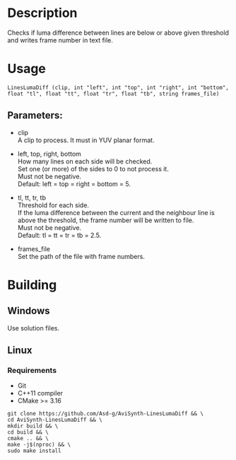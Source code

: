 # Description

Checks if luma difference between lines are below or above given threshold and writes frame number in text file.

# Usage

```
LinesLumaDiff (clip, int "left", int "top", int "right", int "bottom", float "tl", float "tt", float "tr", float "tb", string frames_file)
```

## Parameters:

- clip\
    A clip to process. It must in YUV planar format.
    
- left, top, right, bottom\
    How many lines on each side will be checked.\
    Set one (or more) of the sides to 0 to not process it.\
    Must not be negative.\
    Default: left = top = right = bottom = 5.

- tl, tt, tr, tb\
    Threshold for each side.\
    If the luma difference between the current and the neighbour line is above the threshold, the frame number will be written to file.\
    Must not be negative.\
    Default: tl = tt = tr = tb = 2.5.
    
- frames_file\
    Set the path of the file with frame numbers.

# Building

## Windows

Use solution files.

## Linux

### Requirements

- Git
- C++11 compiler
- CMake >= 3.16

```
git clone https://github.com/Asd-g/AviSynth-LinesLumaDiff && \
cd AviSynth-LinesLumaDiff && \
mkdir build && \
cd build && \
cmake .. && \
make -j$(nproc) && \
sudo make install
```
